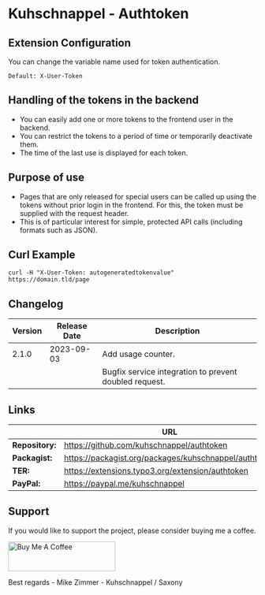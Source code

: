 # Kuhschnappel - Authtoken

## Extension Configuration 

You can change the variable name used for token authentication.

```Default: X-User-Token```

## Handling of the tokens in the backend

- You can easily add one or more tokens to the frontend user in the backend.
- You can restrict the tokens to a period of time or temporarily deactivate them.
- The time of the last use is displayed for each token.

## Purpose of use

- Pages that are only released for special users can be called up using the tokens without prior login in the frontend. For this, the token must be supplied with the request header.
- This is of particular interest for simple, protected API calls (including formats such as JSON).

## Curl Example

```curl -H "X-User-Token: autogeneratedtokenvalue" https://domain.tld/page```

## Changelog

| Version     | Release Date | Description                                            |
|-------------|--------------|--------------------------------------------------------|
| 2.1.0       | 2023-09-03   | Add usage counter.                                     |
|             |              | Bugfix service integration to prevent doubled request. |

## Links

|                 | URL                                                   |
|-----------------|-------------------------------------------------------|
| **Repository:** | https://github.com/kuhschnappel/authtoken             |
| **Packagist:**  | https://packagist.org/packages/kuhschnappel/authtoken |
| **TER:**        | https://extensions.typo3.org/extension/authtoken      |
| **PayPal:**     | https://paypal.me/kuhschnappel                        |

## Support

If you would like to support the project, please consider buying me a coffee.

<a href="https://www.buymeacoffee.com/kuhschnappel" target="_blank"><img src="https://cdn.buymeacoffee.com/buttons/v2/default-yellow.png" alt="Buy Me A Coffee" style="height: 60px !important;width: 217px !important;" ></a>

Best regards - Mike Zimmer - Kuhschnappel / Saxony
